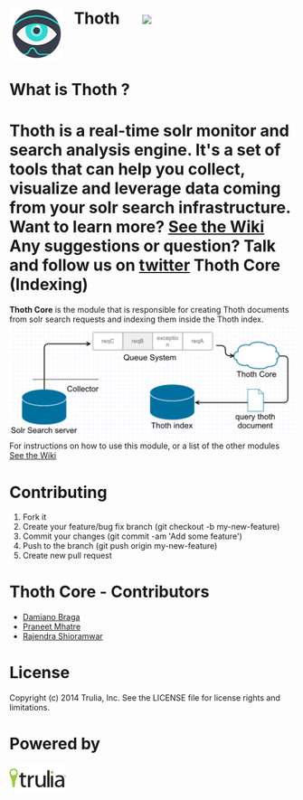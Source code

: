 <img align="left" src="img/thoth.png?raw=true">  &nbsp;&nbsp; Thoth  &nbsp;&nbsp;&nbsp;&nbsp; <img src="https://travis-ci.org/trulia/thoth.svg">
======================
<br><br>

What is Thoth ?
=====================
**Thoth** is a real-time solr monitor and search analysis engine. It's a set of tools that can help you collect, visualize and leverage data coming from your solr search infrastructure.
Want to learn more? [See the Wiki](https://github.com/trulia/thoth/wiki)
<br>
Any suggestions or question? Talk and follow us on [twitter](https://twitter.com/Project_Thoth)
Thoth Core (Indexing)
======================
**Thoth Core** is the module that is responsible for creating Thoth documents from solr search requests and indexing them inside the Thoth index.
<img src="img/thoth-core-schema.png?raw=true"> 
For instructions on how to use this module, or a list of the other modules [See the Wiki](https://github.com/trulia/thoth/wiki)

Contributing
=======================
1. Fork it
2. Create your feature/bug fix branch (git checkout -b my-new-feature)
3. Commit your changes (git commit -am 'Add some feature')
4. Push to the branch (git push origin my-new-feature)
5. Create new pull request

Thoth Core - Contributors
=======================
- [Damiano Braga](https://github.com/dbraga)
- [Praneet Mhatre](https://github.com/pmhatre)
- [Rajendra Shioramwar](https://github.com/rshioramwar)

License
=============
Copyright (c) 2014 Trulia, Inc. See the LICENSE file for license rights and limitations.

Powered by
=============
<img align="left" src="img/powered-trulia.png?raw=true">
